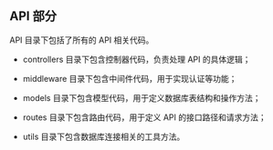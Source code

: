 ## API 部分

API 目录下包括了所有的 API 相关代码。

- controllers 目录下包含控制器代码，负责处理 API 的具体逻辑；

- middleware 目录下包含中间件代码，用于实现认证等功能；

- models 目录下包含模型代码，用于定义数据库表结构和操作方法；

- routes 目录下包含路由代码，用于定义 API 的接口路径和请求方法；

- utils 目录下包含数据库连接相关的工具方法。